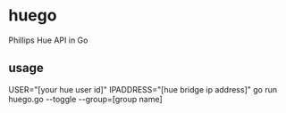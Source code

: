 # huego
Phillips Hue API in Go

## usage
USER="[your hue user id]" IPADDRESS="[hue bridge ip address]" go run huego.go --toggle --group=[group name]
